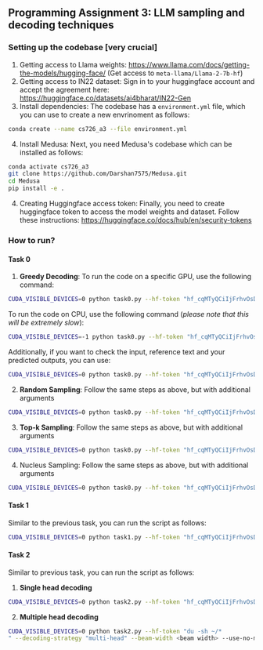 ## Programming Assignment 3: LLM sampling and decoding techniques

### Setting up the codebase [very crucial]
1. Getting access to Llama weights: https://www.llama.com/docs/getting-the-models/hugging-face/ (Get access to `meta-llama/Llama-2-7b-hf`)
2. Getting access to IN22 dataset: Sign in to your huggingface account and accept the agreement here: https://huggingface.co/datasets/ai4bharat/IN22-Gen
3. Install dependencies: The codebase has a `environment.yml` file, which you can use to create a new envrinoment as follows:
```bash 
conda create --name cs726_a3 --file environment.yml
```
4. Install Medusa: Next, you need Medusa's codebase which can be installed as follows:
```bash
conda activate cs726_a3
git clone https://github.com/Darshan7575/Medusa.git
cd Medusa
pip install -e .
```
4. Creating Huggingface access token: Finally, you need to create huggingface token to access the model weights and dataset. Follow these instructions: https://huggingface.co/docs/hub/en/security-tokens


### How to run?
#### Task 0

1. **Greedy Decoding**: To run the code on a specific GPU, use the following command:
```bash
CUDA_VISIBLE_DEVICES=0 python task0.py --hf-token "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" --decoding-strategy "greedy"
```
To run the code on CPU, use the following command (*please note that this will be extremely slow*):
```bash
CUDA_VISIBLE_DEVICES=-1 python task0.py --hf-token "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" --decoding-strategy "greedy"
```
Additionally, if you want to check the input, reference text and your predicted outputs, you can use:
```bash
CUDA_VISIBLE_DEVICES=0 python task0.py --hf-token "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" --decoding-strategy "greedy" --debug true
```

2. **Random Sampling**: Follow the same steps as above, but with additional arguments
```bash
CUDA_VISIBLE_DEVICES=0 python task0.py --hf-token "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" --decoding-strategy "random" --tau <tau value>
```

3. **Top-k Sampling**: Follow the same steps as above, but with additional arguments
```bash
CUDA_VISIBLE_DEVICES=0 python task0.py --hf-token "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" --decoding-strategy "topk" --k <k value>
```

4. Nucleus Sampling: Follow the same steps as above, but with additional arguments
```bash
CUDA_VISIBLE_DEVICES=0 python task0.py --hf-token "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" --decoding-strategy "nucleus" --p <p value>
```

#### Task 1
Similar to the previous task, you can run the script as follows:
```bash
CUDA_VISIBLE_DEVICES=0 python task1.py --hf-token "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" --word-list word_lists.txt
```

#### Task 2
Similar to previous task, you can run the script as follows:
1. **Single head decoding**
```bash 
CUDA_VISIBLE_DEVICES=0 python task2.py --hf-token "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" --decoding-strategy "single-head"
```

2. **Multiple head decoding**
```bash
CUDA_VISIBLE_DEVICES=0 python task2.py --hf-token "du -sh ~/*
" --decoding-strategy "multi-head" --beam-width <beam width> --use-no-medusa-heads <no of medusa heads to be used>
```